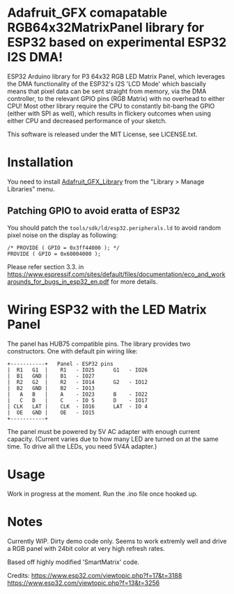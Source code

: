 # Adafruit_GFX comapatable RGB64x32MatrixPanel library for ESP32 based on experimental ESP32 I2S DMA!

ESP32 Arduino library for P3 64x32 RGB LED Matrix Panel, which leverages the DMA functionality of the ESP32's I2S 'LCD Mode' which bascially means that pixel data can be sent straight from memory, via the DMA controller, to the relevant GPIO pins (RGB Matrix) with no overhead to either CPU! Most other library require the CPU to constantly bit-bang the GPIO (either with SPI as well), which results in flickery outcomes when using either CPU and decreased performance of your sketch.

This software is released under the MIT License, see LICENSE.txt.

# Installation

You need to install [Adafruit_GFX_Library](https://github.com/adafruit/Adafruit-GFX-Library) from the "Library > Manage Libraries" menu.

## Patching GPIO to avoid eratta of ESP32

You should patch the `tools/sdk/ld/esp32.peripherals.ld` to avoid random pixel noise on the display as following:

```
/* PROVIDE ( GPIO = 0x3ff44000 ); */
PROVIDE ( GPIO = 0x60004000 );
```

Please refer section 3.3. in https://www.espressif.com/sites/default/files/documentation/eco_and_workarounds_for_bugs_in_esp32_en.pdf for more details.

# Wiring ESP32 with the LED Matrix Panel

The panel has HUB75 compatible pins. The library provides two constructors.
One with default pin wiring like:

```
+-----------+   Panel - ESP32 pins
|  R1   G1  |    R1   - IO25      G1   - IO26
|  B1   GND |    B1   - IO27
|  R2   G2  |    R2   - IO14      G2   - IO12
|  B2   GND |    B2   - IO13
|   A   B   |    A    - IO23      B    - IO22
|   C   D   |    C    - IO 5      D    - IO17
| CLK   LAT |    CLK  - IO16      LAT  - IO 4
|  OE   GND |    OE   - IO15
+-----------+
```

The panel must be powered by 5V AC adapter with enough current capacity.
(Current varies due to how many LED are turned on at the same time. To drive all the LEDs, you need 5V4A adapter.)

# Usage

Work in progress at the moment. Run the .ino file once hooked up.

# Notes

Currently WIP. Dirty demo code only.
Seems to work extremly well and drive a RGB panel with 24bit color at very high refresh rates.

Based off highly modified 'SmartMatrix' code.

Credits: 
https://www.esp32.com/viewtopic.php?f=17&t=3188
https://www.esp32.com/viewtopic.php?f=13&t=3256

